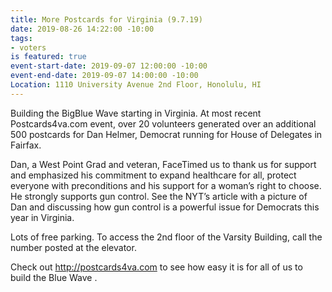```yaml
---
title: More Postcards for Virginia (9.7.19)
date: 2019-08-26 14:22:00 -10:00
tags:
- voters
is featured: true
event-start-date: 2019-09-07 12:00:00 -10:00
event-end-date: 2019-09-07 14:00:00 -10:00
Location: 1110 University Avenue 2nd Floor, Honolulu, HI
---
```


Building the BigBlue Wave starting in Virginia.  At most recent  Postcards4va.com event, over 20 volunteers generated over an additional 500 postcards for Dan Helmer, Democrat running for House of Delegates in Fairfax.

Dan, a West Point Grad and veteran, FaceTimed us to thank us for support and emphasized his commitment to expand healthcare for all, protect everyone with preconditions and his support for a woman’s right to choose.  He strongly supports gun control. See the NYT’s article with a picture of Dan and discussing how gun control is a powerful issue for Democrats this year in Virginia.

 Lots of free parking.  To access the 2nd floor of the Varsity Building, call the number posted at the elevator.

Check out http://postcards4va.com to see how easy it is for all of us to build the Blue Wave .